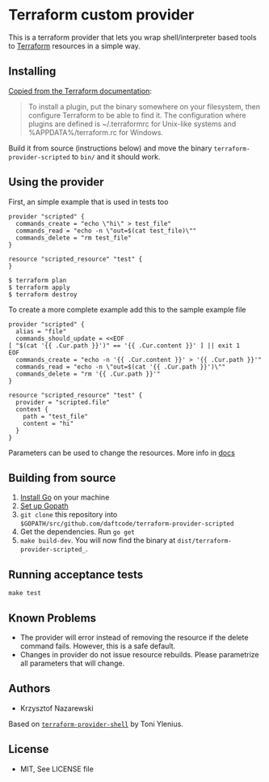 # Terraform custom provider

This is a terraform provider that lets you wrap shell/interpreter based tools to [Terraform](https://terraform.io/) resources in a simple way.

## Installing

[Copied from the Terraform documentation](https://www.terraform.io/docs/plugins/basics.html):
> To install a plugin, put the binary somewhere on your filesystem, then configure Terraform to be able to find it. The configuration where plugins are defined is ~/.terraformrc for Unix-like systems and %APPDATA%/terraform.rc for Windows.

Build it from source (instructions below) and move the binary `terraform-provider-scripted` to `bin/` and it should work.

## Using the provider

First, an simple example that is used in tests too

```hcl
provider "scripted" {
  commands_create = "echo \"hi\" > test_file"
  commands_read = "echo -n \"out=$(cat test_file)\""
  commands_delete = "rm test_file"
}

resource "scripted_resource" "test" {
}
```

```console
$ terraform plan
$ terraform apply
$ terraform destroy
```

To create a more complete example add this to the sample example file

```hcl
provider "scripted" {
  alias = "file"
  commands_should_update = <<EOF
[ "$(cat '{{ .Cur.path }}')" == '{{ .Cur.content }}' ] || exit 1
EOF
  commands_create = "echo -n '{{ .Cur.content }}' > '{{ .Cur.path }}'"
  commands_read = "echo -n \"out=$(cat '{{ .Cur.path }}')\""
  commands_delete = "rm '{{ .Cur.path }}'"
}

resource "scripted_resource" "test" {
  provider = "scripted.file"
  context {
    path = "test_file"
    content = "hi"
  }
}
```

Parameters can be used to change the resources. More info in [docs](docs/README.md)

## Building from source

1.  [Install Go](https://golang.org/doc/install) on your machine
2.  [Set up Gopath](https://golang.org/doc/code.html)
3.  `git clone` this repository into `$GOPATH/src/github.com/daftcode/terraform-provider-scripted`
4.  Get the dependencies. Run `go get`
6.  `make build-dev`. You will now find the binary at `dist/terraform-provider-scripted_`.

## Running acceptance tests

```console
make test
```

## Known Problems

* The provider will error instead of removing the resource if the delete command fails. However, this is a safe default.
* Changes in provider do not issue resource rebuilds. Please parametrize all parameters that will change.

## Authors

* Krzysztof Nazarewski

Based on [`terraform-provider-shell`](https://github.com/toddnni/terraform-provider-shell) by Toni Ylenius.


## License

* MIT, See LICENSE file
